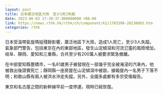 ```yaml
---
layout: post
title: 日本廣泛地區大雨　至少1死3失蹤
date: 2023-06-03 17:39:37.000000000 +08:00
link: https://news.rthk.hk/rthk/ch/component/k2/1703398-20230603.htm
categories: rthk
---
```


日本受溫帶氣旋瑪娃殘餘影響，廣泛地區下大雨，造成1人死亡，至少3人失蹤。氣象部門警告，包括東京在內的東部地區，發生山泥傾瀉和河流氾濫的風險增加，岐阜、靜岡、愛知和三重縣，合共至少有200萬人被要求緊急撤離。

在中部愛知縣豐橋市，一名61歲男子被發現在一部幾乎完全被淹浸的汽車內，他被救出後證實死亡；靜岡縣一座房屋在山泥傾瀉中被毀，據報屋內一名男子下落不明；和歌山縣有兩人被洪水沖走失蹤。另外，全國多處都有多宗受傷報告。

東京和名古屋之間的新幹線早前一度停運，現時已經恢復。
